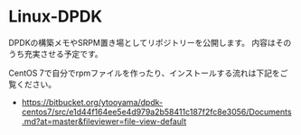 # Linux-DPDK

DPDKの構築メモやSRPM置き場としてリポジトリーを公開します。
内容はそのうち充実させる予定です。

CentOS 7で自分でrpmファイルを作ったり、インストールする流れは下記をご覧ください。

- <https://bitbucket.org/ytooyama/dpdk-centos7/src/e1d44f164ee5e4d979a2b58411c187f2fc8e3056/Documents.md?at=master&fileviewer=file-view-default>